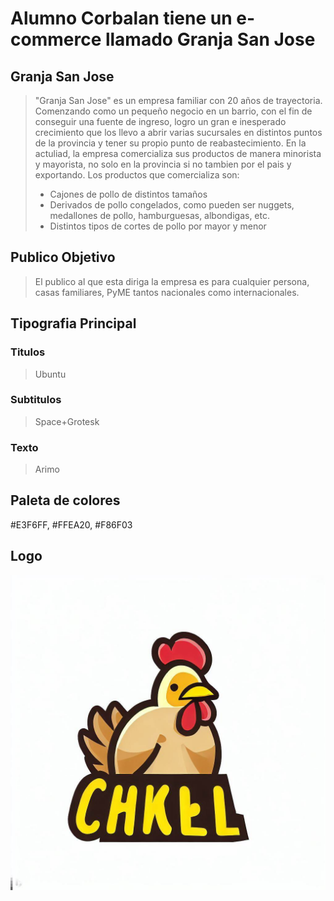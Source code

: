# **Alumno Corbalan tiene un e-commerce llamado Granja San Jose**
## Granja San Jose
 >"Granja San Jose" es un empresa familiar con 20 años de trayectoria. Comenzando como un pequeño negocio en un barrio, con el fin de conseguir una fuente de ingreso, logro un gran e inesperado crecimiento que los llevo a abrir varias sucursales en distintos puntos de la provincia y tener su propio punto de reabastecimiento. En la actuliad, la empresa comercializa sus productos de manera minorista y mayorista, no solo en la provincia si no tambien por el pais y exportando.
 >Los productos que comercializa son:
 >* Cajones de pollo de distintos tamaños
 >* Derivados de pollo congelados, como pueden ser nuggets, medallones de pollo, hamburguesas, albondigas, etc.
 >* Distintos tipos de cortes de pollo por mayor y menor
## Publico Objetivo
>El publico al que esta diriga la empresa es para cualquier persona, casas familiares, PyME tantos nacionales como internacionales.
## Tipografia Principal
 ### Titulos
 >Ubuntu
 ### Subtitulos 
 >Space+Grotesk
 ### Texto
 >Arimo
## Paleta de colores
#E3F6FF, #FFEA20, #F86F03
## Logo
![Alt text](image.png)
